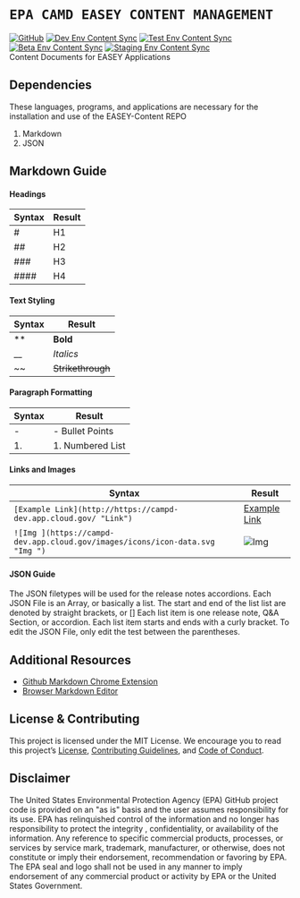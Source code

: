 # `EPA CAMD EASEY CONTENT MANAGEMENT`

[![GitHub](https://img.shields.io/github/license/US-EPA-CAMD/easey-content)](https://github.com/US-EPA-CAMD/easey-content/blob/master/LICENSE)
[![Dev Env Content Sync](https://github.com/US-EPA-CAMD/easey-content/workflows/Dev%20Env%20Content%20Sync/badge.svg)](https://github.com/US-EPA-CAMD/devops/actions)
[![Test Env Content Sync](https://github.com/US-EPA-CAMD/easey-content/workflows/Test%20Env%20Content%20Sync/badge.svg)](https://github.com/US-EPA-CAMD/devops/actions)
[![Beta Env Content Sync](https://github.com/US-EPA-CAMD/easey-content/workflows/Beta%20Env%20Content%20Sync/badge.svg)](https://github.com/US-EPA-CAMD/devops/actions)
[![Staging Env Content Sync](https://github.com/US-EPA-CAMD/easey-content/workflows/Staging%20Env%20Content%20Sync/badge.svg)](https://github.com/US-EPA-CAMD/devops/actions)
<br>
Content Documents for EASEY Applications 

## Dependencies 
These languages, programs, and applications are necessary for the installation and use of the EASEY-Content REPO
1. Markdown
2. JSON

## Markdown Guide 

#### Headings 
| Syntax  | Result  |
| ------------ | ------------ |
| #  | H1  |
|  ## |  H2 |
|  ### | H3  |
|  #### | H4  |

#### Text Styling  
| Syntax  | Result  |
| ------------ | ------------ |
| **  | **Bold**  |
|  __ |  *Italics* |
|  ~~ | ~~Strikethrough~~  |

#### Paragraph Formatting   
| Syntax  | Result  |
| ------------ | ------------ |
| -  | - Bullet Points  |
|  1.  |  1. Numbered List |

#### Links and Images 
| Syntax  | Result  |
| ------------ | ------------ |
| `[Example Link](http://https://campd-dev.app.cloud.gov/ "Link")`  | [Example Link](http://https://campd-dev.app.cloud.gov/ "Link")  |
|  `![Img ](https://campd-dev.app.cloud.gov/images/icons/icon-data.svg "Img ")`  | ![Img ](https://campd-dev.app.cloud.gov/images/icons/icon-data.svg "Img ")|

#### JSON Guide 

The JSON filetypes will be used for the release notes accordions. Each JSON File is an Array, or basically a list. The start and end of the list list are denoted by straight brackets, or [] Each list item is one release note, Q&A Section, or accordion. Each list item starts and ends with a curly bracket. To edit the JSON File, only edit the test between the parentheses. 



## Additional Resources 
- [Github Markdown Chrome Extension ](http://https://chrome.google.com/webstore/detail/github-readme-markdown/paacehodnnofnmhogoclomamladkpabg?hl=en "Github Markdown Chrome Extension ")
- [Browser Markdown Editor ](http://https://pandao.github.io/editor.md/en.html "Browser Markdown Editor ")

## License & Contributing

This project is licensed under the MIT License. We encourage you to read this project’s [License](https://github.com/US-EPA-CAMD/devops/blob/master/LICENSE), [Contributing Guidelines](https://github.com/US-EPA-CAMD/devops/blob/master/CONTRIBUTING.md), and [Code of Conduct](https://github.com/US-EPA-CAMD/devops/blob/master/CODE_OF_CONDUCT.md).

## Disclaimer
The United States Environmental Protection Agency (EPA) GitHub project code is provided on an "as is" basis and the user assumes responsibility for its use. EPA has relinquished control of the information and no longer has responsibility to protect the integrity , confidentiality, or availability of the information. Any reference to specific commercial products, processes, or services by service mark, trademark, manufacturer, or otherwise, does not constitute or imply their endorsement, recommendation or favoring by EPA. The EPA seal and logo shall not be used in any manner to imply endorsement of any commercial product or activity by EPA or the United States Government.
